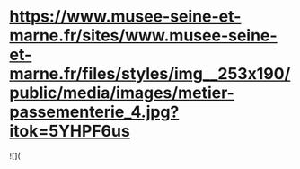 # https://www.musee-seine-et-marne.fr/sites/www.musee-seine-et-marne.fr/files/styles/img__253x190/public/media/images/metier-passementerie_4.jpg?itok=5YHPF6us

![](
